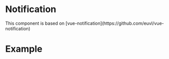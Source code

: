 # Notification
<GithubLink componentPath="NotificationsGroup.vue" />
<GithubLink docPath="components/Notification.md" />
This component is based on [vue-notification](https://github.com/euvl/vue-notification)

# Example

<Notification-Example />
<GithubLink examplePath="Notification/Example.vue" />

